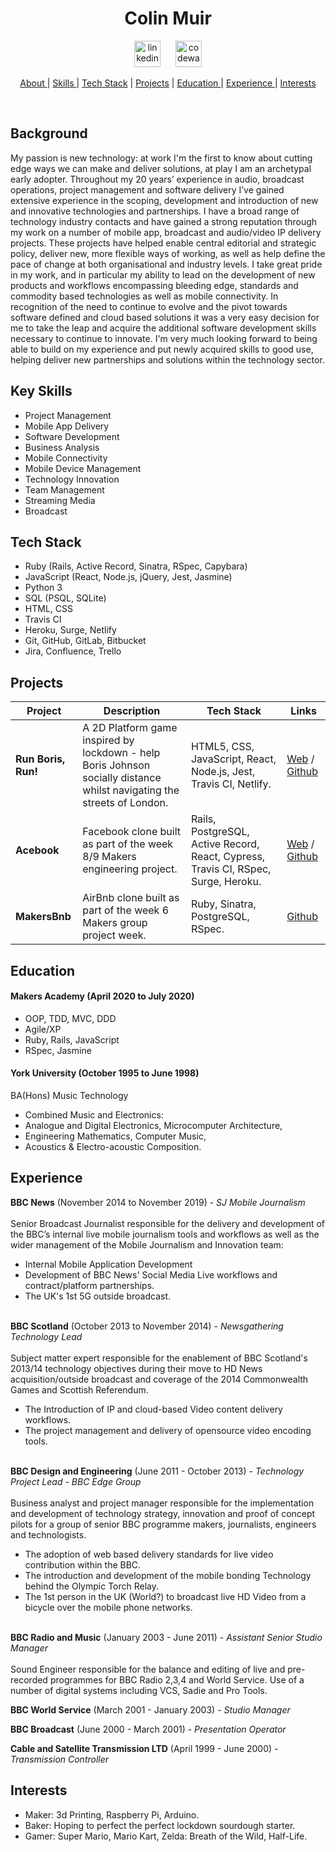 

<h1 align="center">Colin Muir</h1>
<p align="center">

<a href="https://www.linkedin.com/in/~colinmuir/">
<img src="https://cdn1.iconfinder.com/data/icons/logotypes/32/square-linkedin-256.png" alt="linkedin" hspace="10" height="42" width="42"></a>
<a href="https://www.codewars.com/users/cjm106">
<img src="https://www.codewars.com/assets/logos/logo-glyph-36-red-583450fbf586726c570cfd610c94b8f631abfd89d5c4996b4c821a770ca498f9.png" alt="codewars" hspace="10" height="42" width="42"></a>

<div align="center">

[About ](#background) |
[Skills ](#key-skills) |
[Tech Stack](#tech-stack) |
[Projects](#projects) |
[Education ](#education) |
[Experience ](#experience) |
[Interests ](#interests)

</div>
<br>

## Background

My passion is new technology: at work I'm the first to know about cutting edge ways we can make and deliver solutions, at play I am an archetypal early adopter. Throughout my 20 years’ experience in audio, broadcast operations, project management and software delivery I’ve gained extensive experience in the scoping, development and introduction of new and innovative technologies and partnerships. I have a broad range of technology industry contacts and have gained a strong reputation through my work on a number of mobile app, broadcast and audio/video IP delivery projects. These projects have helped enable central editorial and strategic policy, deliver new, more flexible ways of working, as well as help define the pace of change at both organisational and industry levels.  I take great pride in my work, and in particular my ability to lead on the development of new products and workflows encompassing bleeding edge, standards and commodity based technologies as well as mobile connectivity. In recognition of the need to continue to evolve and the pivot towards software defined and cloud based solutions it was a very easy decision for me to take the leap and acquire the additional software development skills necessary to continue to innovate. I'm very much looking forward to being able to build on my experience and put newly acquired skills to good use, helping deliver new partnerships and solutions within the technology sector.


## Key Skills

- Project Management
- Mobile App Delivery
- Software Development
- Business Analysis
- Mobile Connectivity
- Mobile Device Management
- Technology Innovation
- Team Management
- Streaming Media
- Broadcast


## Tech Stack

- Ruby (Rails, Active Record, Sinatra, RSpec, Capybara)
- JavaScript (React, Node.js, jQuery, Jest, Jasmine)
- Python 3
- SQL (PSQL, SQLite)
- HTML, CSS
- Travis CI
- Heroku, Surge, Netlify
- Git, GitHub, GitLab, Bitbucket
- Jira, Confluence, Trello

## Projects

| Project         | Description              | Tech Stack         | Links |
| ----------------------- | ----------------------------------------------------------------------------------------------- | ----------------------------------- | ------------------------------------------------------------------------------------------------------------------------ |
| **Run Boris, Run!** | A 2D Platform game inspired by lockdown - help Boris Johnson socially distance whilst navigating the streets of London. | HTML5, CSS, JavaScript, React, Node.js, Jest, Travis CI, Netlify. |[Web](https://run-boris-run.netlify.app) / [Github](https://github.com/edmond-b/Covid_Game)|
| **Acebook**         | Facebook clone built as part of the week 8/9 Makers engineering project. | Rails, PostgreSQL, Active Record, React, Cypress, Travis CI, RSpec, Surge, Heroku.       |[Web](http://acebook.surge.sh/) / [Github](https://github.com/AndrewHulme/acebook-the-fat-controllers)|
| **MakersBnb**       | AirBnb clone built as part of the week 6 Makers group project week. | Ruby, Sinatra, PostgreSQL, RSpec.             |[Github](https://github.com/ellistrickett/Makersbnb)|



## Education

#### Makers Academy (April 2020 to July 2020)

- OOP, TDD, MVC, DDD
- Agile/XP
- Ruby, Rails, JavaScript
- RSpec, Jasmine

#### York University (October 1995 to June 1998)

BA(Hons) Music Technology
- Combined Music and Electronics:
- Analogue and Digital Electronics, Microcomputer Architecture,
- Engineering Mathematics, Computer Music,
- Acoustics & Electro-acoustic Composition.

## Experience

**BBC News** (November 2014 to November 2019) -
*SJ Mobile Journalism* </br></br>
Senior Broadcast Journalist responsible for the delivery and development of the BBC’s internal live mobile journalism tools and workflows as well as the wider management of the Mobile Journalism and Innovation team:
- Internal Mobile Application Development
- Development of BBC News' Social Media Live workflows and contract/platform partnerships.
- The UK's 1st 5G outside broadcast.

</br>**BBC Scotland** (October 2013 to November 2014) -
*Newsgathering Technology Lead* </br></br>
Subject matter expert responsible for the enablement of BBC Scotland's 2013/14 technology objectives during their move to HD News acquisition/outside broadcast and coverage of the 2014 Commonwealth Games and Scottish Referendum.
- The Introduction of IP and cloud-based Video content delivery workflows.
- The project management and delivery of opensource video encoding tools.

</br>**BBC Design and Engineering** (June 2011 - October 2013) -
*Technology Project Lead - BBC Edge Group* </br></br>
Business analyst and project manager responsible for the implementation and development of technology strategy, innovation and proof of concept pilots for a group of senior BBC programme makers, journalists, engineers and technologists.
- The adoption of web based delivery standards for live video contribution within the BBC.
- The introduction and development of the mobile bonding Technology behind the Olympic Torch Relay.
- The 1st person in the UK (World?) to broadcast live HD Video from a bicycle over the mobile phone networks.

</br>**BBC Radio and Music** (January 2003 - June 2011) -
*Assistant Senior Studio Manager* </br></br>
Sound Engineer responsible for the balance and editing of live and pre-recorded programmes for BBC Radio 2,3,4 and World Service. Use of a number of digital systems including VCS, Sadie and Pro Tools.</br>

**BBC World Service** (March 2001 - January 2003) -
*Studio Manager*

**BBC Broadcast** (June 2000 - March 2001) -
*Presentation Operator*

**Cable and Satellite Transmission LTD** (April 1999 - June 2000) -
*Transmission Controller*

## Interests

* Maker: 3d Printing, Raspberry Pi, Arduino.
* Baker: Hoping to perfect the perfect lockdown sourdough starter.
* Gamer: Super Mario, Mario Kart, Zelda: Breath of the Wild, Half-Life.
